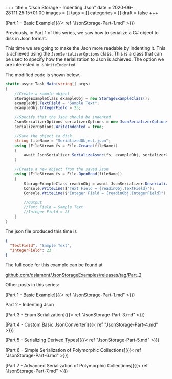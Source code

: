 +++
title = "Json Storage - Indenting Json"
date = 2020-06-28T11:25:15+01:00
images = []
tags = []
categories = []
draft = false
+++

[Part 1 - Basic Example]({{< ref "JsonStorage-Part-1.md" >}}) 

Previously, in Part 1 of this series, we saw how to serialize a C# object to disk in Json format.

This time we are going to make the Json more readable by indenting it. This is achieved using the `JsonSerializerOptions` class. This is a class that can be used to specify how the serialization to Json is achieved. The option we are interested in is `WriteIndented`.


The modified code is shown below.

``` csharp {hl_lines=["9-10", 16],linenostart=1}
static async Task Main(string[] args)
{
    //Create a sample object
    StorageExampleClass exampleObj = new StorageExampleClass();
    exampleObj.TextField = "Sample Text";
    exampleObj.IntegerField = 23;

    //Specify that the Json should be indented
    JsonSerializerOptions serializerOptions = new JsonSerializerOptions();
    serializerOptions.WriteIndented = true;

    //Save the object to disk
    string fileName = "SerializedObject.json";
    using (FileStream fs = File.Create(fileName))
    {
        await JsonSerializer.SerializeAsync(fs, exampleObj, serializerOptions);
    }

    //Create a new object from the saved Json
    using (FileStream fs = File.OpenRead(fileName))
    {
        StorageExampleClass readinObj = await JsonSerializer.DeserializeAsync<StorageExampleClass>(fs);
        Console.WriteLine($"Text Field = {readinObj.TextField}");
        Console.WriteLine($"Integer Field = {readinObj.IntegerField}");

        //Output
        //Text Field = Sample Text
        //Integer Field = 23
    }
}

```
The json file produced this time is

``` json
{
  "TextField": "Sample Text",
  "IntegerField": 23
}
```

The full code for this example can be found at 

[github.com/dslamont/JsonStorageExamples/releases/tag/Part_2](https://github.com/dslamont/JsonStorageExamples/releases/tag/Part_2) 


Other posts in this series:

[Part 1 - Basic Example]({{< ref "JsonStorage-Part-1.md" >}}) 

Part 2 - Indenting Json

[Part 3 - Enum Serialization]({{< ref "JsonStorage-Part-3.md" >}})

[Part 4 - Custom Basic JsonConverter]({{< ref "JsonStorage-Part-4.md" >}}) 

[Part 5 - Serializing Derived Types]({{< ref "JsonStorage-Part-5.md" >}}) 

[Part 6 - Simple Serialization of Polymorphic Collections]({{< ref "JsonStorage-Part-6.md" >}}) 

[Part 7 - Advanced Serialization of Polymorphic Collections]({{< ref "JsonStorage-Part-7.md" >}}) 
